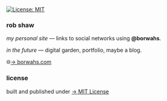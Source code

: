[![License: MIT](https://img.shields.io/badge/License-MIT-yellow.svg)](https://opensource.org/licenses/MIT)

### rob shaw

_my personal site_  — links to social networks using __@borwahs__.

_in the future_ — digital garden, portfolio, maybe a blog.

🌐[→ borwahs.com](https://borwahs.com)

### license

built and published under [→ MIT License](./LICENSE)
